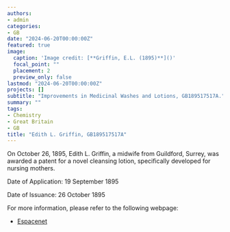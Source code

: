 ```yaml
---
authors:
- admin
categories:
- GB
date: "2024-06-20T00:00:00Z"
featured: true
image:
  caption: 'Image credit: [**Griffin, E.L. (1895)**]()'
  focal_point: ""
  placement: 2
  preview_only: false
lastmod: "2024-06-20T00:00:00Z"
projects: []
subtitle: "Improvements in Medicinal Washes and Lotions, GB189517517A."
summary: ""
tags:
- Chemistry
- Great Britain 
- GB
title: "Edith L. Griffin, GB189517517A"
---
```

On October 26, 1895, Edith L. Griffin, a midwife from Guildford, Surrey, was awarded a patent for a novel cleansing lotion, specifically developed for nursing mothers.

Date of Application: 19 September 1895

Date of Issuance: 26 October 1895

For more information, please refer to the following webpage: 

- [Espacenet](https://worldwide.espacenet.com/patent/search/family/032610749/publication/GB189517517A?q=pn%3DGB189517517A)
